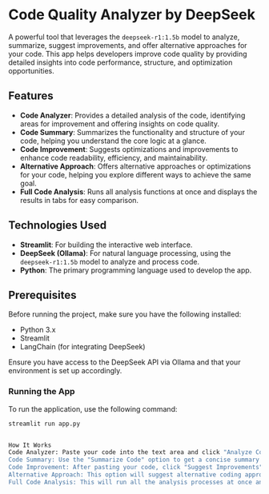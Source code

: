 # Code Quality Analyzer by DeepSeek

A powerful tool that leverages the `deepseek-r1:1.5b` model to analyze, summarize, suggest improvements, and offer alternative approaches for your code. This app helps developers improve code quality by providing detailed insights into code performance, structure, and optimization opportunities.

## Features

- **Code Analyzer**: Provides a detailed analysis of the code, identifying areas for improvement and offering insights on code quality.
- **Code Summary**: Summarizes the functionality and structure of your code, helping you understand the core logic at a glance.
- **Code Improvement**: Suggests optimizations and improvements to enhance code readability, efficiency, and maintainability.
- **Alternative Approach**: Offers alternative approaches or optimizations for your code, helping you explore different ways to achieve the same goal.
- **Full Code Analysis**: Runs all analysis functions at once and displays the results in tabs for easy comparison.

## Technologies Used

- **Streamlit**: For building the interactive web interface.
- **DeepSeek (Ollama)**: For natural language processing, using the `deepseek-r1:1.5b` model to analyze and process code.
- **Python**: The primary programming language used to develop the app.

## Prerequisites

Before running the project, make sure you have the following installed:

- Python 3.x
- Streamlit
- LangChain (for integrating DeepSeek)


 Ensure you have access to the DeepSeek API via Ollama and that your environment is set up accordingly.

### Running the App

To run the application, use the following command:

```bash
streamlit run app.py


How It Works
Code Analyzer: Paste your code into the text area and click "Analyze Code" to get a breakdown of the code's functionality and areas for improvement.
Code Summary: Use the "Summarize Code" option to get a concise summary of what the code does.
Code Improvement: After pasting your code, click "Suggest Improvements" to receive recommendations on how to improve it.
Alternative Approach: This option will suggest alternative coding approaches for achieving the same task.
Full Code Analysis: This will run all the analysis processes at once and provide you with a full breakdown of your code in a tabbed interface.
